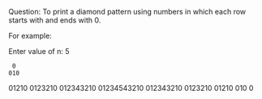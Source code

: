 Question: To print a diamond pattern using numbers in which each row starts with and ends with 0.

For example:

Enter value of n: 5

     0
    010
   01210
  0123210
 012343210
01234543210
 012343210
  0123210
   01210
    010
     0
     